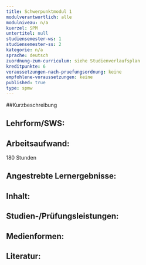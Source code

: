 ```yaml
---
title: Schwerpunktmodul 1
modulverantwortlich: alle
modulniveau: n/a
kuerzel: SPM
untertitel: null
studiensemester-ws: 1
studiensemester-ss: 2
kategorie: n/a
sprache: deutsch
zuordnung-zum-curriculum: siehe Studienverlaufsplan
kreditpunkte: 6
voraussetzungen-nach-pruefungsordnung: keine
empfohlene-voraussetzungen: keine
published: true
type: spmw
---
```


##Kurzbeschreibung

## Lehrform/SWS: 


## Arbeitsaufwand: 
180 Stunden

## Angestrebte Lernergebnisse:

## Inhalt:

## Studien-/Prüfungsleistungen:

## Medienformen:

## Literatur:

